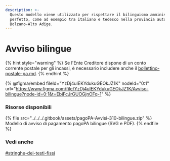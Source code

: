 ```yaml
---
description: >-
  Questo modello viene utilizzato per rispettare il bilinguismo amministrativo
  perfetto, come ad esempio tra italiano e tedesco nella provincia autonoma di
  Bolzano-Alto Adige.
---
```


# Avviso bilingue

{% hint style="warning" %}
Se l'Ente Creditore dispone di un conto corrente postale per gli incassi, è necessario includere anche il [bollettino-postale-pa.md](../../../allegato-2/specifiche-tecniche/dati-per-il-pagamento/bollettino-postale-pa.md "mention").
{% endhint %}

{% @figma/embed fileId="YzDj4uIEKYdukuGEOkJZ1K" nodeId="0:1" url="https://www.figma.com/file/YzDj4uIEKYdukuGEOkJZ1K/Avviso-bilingue?node-id=0:1&t=EbiFcJrGUOGjnOFq-1" %}

### Risorse disponibili

{% file src="../../../.gitbook/assets/pagoPA-Avvisi-310-bilingue.zip" %}
Modello di avviso di pagamento pagoPA bilingue (SVG e PDF).
{% endfile %}

### Vedi anche

[#stringhe-dei-testi-fissi](./#stringhe-dei-testi-fissi "mention")
